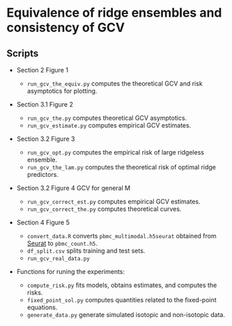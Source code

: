 # Equivalence of ridge ensembles and consistency of GCV


## Scripts

- Section 2 Figure 1
	- `run_gcv_the_equiv.py` computes the theoretical GCV and risk asymptotics for plotting.

	
- Section 3.1 Figure 2
	- `run_gcv_the.py` computes theoretical GCV asymptotics.
	- `run_gcv_estimate.py` computes empirical GCV estimates.

	
- Section 3.2 Figure 3
	- `run_gcv_opt.py` computes the empirical risk of large ridgeless ensemble.
	- `run_gcv_the_lam.py` computes the theoretical risk of optimal ridge predictors. 
	
- Section 3.2 Figure 4 GCV for general M
	- `run_gcv_correct_est.py` computes empirical GCV estimates.
	- `run_gcv_correct_the.py` computes theoretical curves.
	
	
- Section 4 Figure 5
	- `convert_data.R` converts `pbmc_multimodal.h5seurat` obtained from [Seurat](https://satijalab.org/seurat/articles/multimodal_reference_mapping.html) to `pbmc_count.h5`.
	- `df_split.csv` splits training and test sets.
	- `run_gcv_real_data.py`

- Functions for runing the experiments: 
	- `compute_risk.py` fits models, obtains estimates, and computes the risks.
	- `fixed_point_sol.py` computes quantities related to the fixed-point equations. 
	- `generate_data.py` generate simulated isotopic and non-isotopic data.
